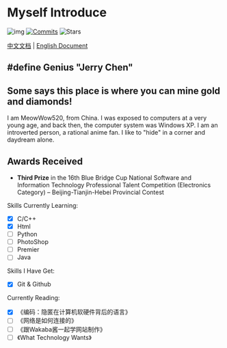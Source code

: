 # Myself Introduce

![img](https://img.shields.io/badge/Author-MeowWow520-pink)  [![Commits](https://img.shields.io/github/commit-activity/w/MeowWow520/Repository_For_Software_Technology)](https://github.com/MeowWow520/Repository_For_Software_Technology) ![Stars](https://img.shields.io/github/stars/MeowWow520) 

[中文文档](./Readme_CN.md) | [English Document](./Readme.md)

## #define Genius "Jerry Chen"
## Some says this place is where you can mine gold and diamonds!

I am MeowWow520, from China. I was exposed to computers at a very young age, and back then, the computer system was Windows XP.
I am an introverted person, a rational anime fan. I like to "hide" in a corner and daydream alone.

## Awards Received  
- **Third Prize** in the 16th Blue Bridge Cup National Software and Information Technology Professional Talent Competition (Electronics Category) – Beijing-Tianjin-Hebei Provincial Contest  

Skills Currently Learning:
- [x] C/C++
- [x] Html
- [ ] Python
- [ ] PhotoShop
- [ ] Premier 
- [ ] Java

Skills I Have Get:
- [x] Git & Github

Currently Reading:
- [x] 《编码：隐匿在计算机软硬件背后的语言》
- [ ] 《网络是如何连接的》
- [ ] 《跟Wakaba酱一起学网站制作》
- [ ] 《What Technology Wants》
